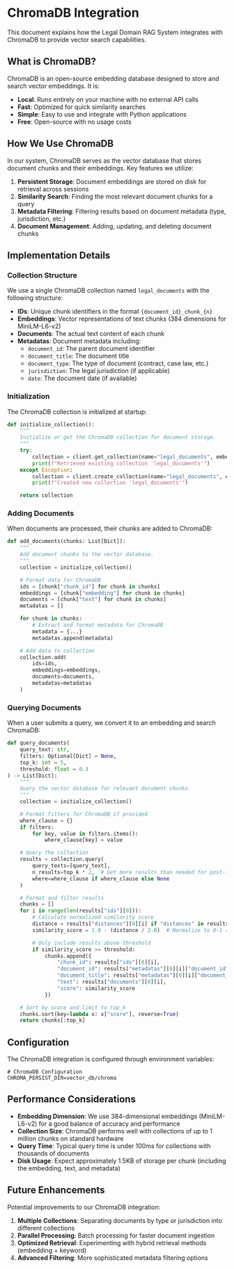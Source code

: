# ChromaDB Integration

This document explains how the Legal Domain RAG System integrates with ChromaDB to provide vector search capabilities.

## What is ChromaDB?

ChromaDB is an open-source embedding database designed to store and search vector embeddings. It is:

- **Local**: Runs entirely on your machine with no external API calls
- **Fast**: Optimized for quick similarity searches
- **Simple**: Easy to use and integrate with Python applications
- **Free**: Open-source with no usage costs

## How We Use ChromaDB

In our system, ChromaDB serves as the vector database that stores document chunks and their embeddings. Key features we utilize:

1. **Persistent Storage**: Document embeddings are stored on disk for retrieval across sessions
2. **Similarity Search**: Finding the most relevant document chunks for a query
3. **Metadata Filtering**: Filtering results based on document metadata (type, jurisdiction, etc.)
4. **Document Management**: Adding, updating, and deleting document chunks

## Implementation Details

### Collection Structure

We use a single ChromaDB collection named `legal_documents` with the following structure:

- **IDs**: Unique chunk identifiers in the format `{document_id}_chunk_{n}`
- **Embeddings**: Vector representations of text chunks (384 dimensions for MiniLM-L6-v2)
- **Documents**: The actual text content of each chunk
- **Metadatas**: Document metadata including:
  - `document_id`: The parent document identifier
  - `document_title`: The document title
  - `document_type`: The type of document (contract, case law, etc.)
  - `jurisdiction`: The legal jurisdiction (if applicable)
  - `date`: The document date (if available)

### Initialization

The ChromaDB collection is initialized at startup:

```python
def initialize_collection():
    """
    Initialize or get the ChromaDB collection for document storage.
    """
    try:
        collection = client.get_collection(name="legal_documents", embedding_function=default_ef)
        print(f"Retrieved existing collection 'legal_documents'")
    except Exception:
        collection = client.create_collection(name="legal_documents", embedding_function=default_ef)
        print(f"Created new collection 'legal_documents'")

    return collection
```

### Adding Documents

When documents are processed, their chunks are added to ChromaDB:

```python
def add_documents(chunks: List[Dict]):
    """
    Add document chunks to the vector database.
    """
    collection = initialize_collection()

    # Format data for ChromaDB
    ids = [chunk["chunk_id"] for chunk in chunks]
    embeddings = [chunk["embedding"] for chunk in chunks]
    documents = [chunk["text"] for chunk in chunks]
    metadatas = []

    for chunk in chunks:
        # Extract and format metadata for ChromaDB
        metadata = {...}
        metadatas.append(metadata)

    # Add data to collection
    collection.add(
        ids=ids,
        embeddings=embeddings,
        documents=documents,
        metadatas=metadatas
    )
```

### Querying Documents

When a user submits a query, we convert it to an embedding and search ChromaDB:

```python
def query_documents(
    query_text: str,
    filters: Optional[Dict] = None,
    top_k: int = 5,
    threshold: float = 0.3
) -> List[Dict]:
    """
    Query the vector database for relevant document chunks.
    """
    collection = initialize_collection()

    # Format filters for ChromaDB if provided
    where_clause = {}
    if filters:
        for key, value in filters.items():
            where_clause[key] = value

    # Query the collection
    results = collection.query(
        query_texts=[query_text],
        n_results=top_k * 2,  # Get more results than needed for post-filtering
        where=where_clause if where_clause else None
    )

    # Format and filter results
    chunks = []
    for i in range(len(results["ids"][0])):
        # Calculate normalized similarity score
        distance = results["distances"][0][i] if "distances" in results else 0.5
        similarity_score = 1.0 - (distance / 2.0)  # Normalize to 0-1 range

        # Only include results above threshold
        if similarity_score >= threshold:
            chunks.append({
                "chunk_id": results["ids"][0][i],
                "document_id": results["metadatas"][0][i]["document_id"],
                "document_title": results["metadatas"][0][i]["document_title"],
                "text": results["documents"][0][i],
                "score": similarity_score
            })

    # Sort by score and limit to top_k
    chunks.sort(key=lambda x: x["score"], reverse=True)
    return chunks[:top_k]
```

## Configuration

The ChromaDB integration is configured through environment variables:

```
# ChromaDB Configuration
CHROMA_PERSIST_DIR=vector_db/chroma
```

## Performance Considerations

- **Embedding Dimension**: We use 384-dimensional embeddings (MiniLM-L6-v2) for a good balance of accuracy and performance
- **Collection Size**: ChromaDB performs well with collections of up to 1 million chunks on standard hardware
- **Query Time**: Typical query time is under 100ms for collections with thousands of documents
- **Disk Usage**: Expect approximately 1.5KB of storage per chunk (including the embedding, text, and metadata)

## Future Enhancements

Potential improvements to our ChromaDB integration:

1. **Multiple Collections**: Separating documents by type or jurisdiction into different collections
2. **Parallel Processing**: Batch processing for faster document ingestion
3. **Optimized Retrieval**: Experimenting with hybrid retrieval methods (embedding + keyword)
4. **Advanced Filtering**: More sophisticated metadata filtering options
